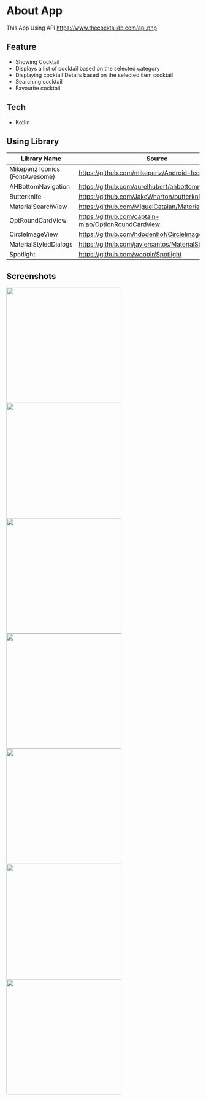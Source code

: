# About App
This App Using API https://www.thecocktaildb.com/api.php

## Feature
- Showing Cocktail
- Displays a list of cocktail based on the selected category
- Displaying cocktail Details based on the selected item cocktail
- Searching cocktail
- Favourite cocktail

## Tech
- Kotlin

## Using Library
|Library Name | Source |
| ---- | --------------- |
|Mikepenz Iconics (FontAwesome) | https://github.com/mikepenz/Android-Iconics |
|AHBottomNavigation | https://github.com/aurelhubert/ahbottomnavigation|
|Butterknife | https://github.com/JakeWharton/butterknife|
|MaterialSearchView | https://github.com/MiguelCatalan/MaterialSearchView|
|OptRoundCardView | https://github.com/captain-miao/OptionRoundCardview|
|CircleImageView | https://github.com/hdodenhof/CircleImageView|
|MaterialStyledDialogs | https://github.com/javiersantos/MaterialStyledDialogs|
|Spotlight | https://github.com/wooplr/Spotlight|

## Screenshots
<img src="screenshots/1.PNG" width="300" >
<img src="screenshots/2.PNG" width="300" >
<img src="screenshots/3.PNG" width="300" >
<img src="screenshots/4.PNG" width="300" >
<img src="screenshots/5.PNG" width="300" >
<img src="screenshots/6.PNG" width="300" >
<img src="screenshots/7.PNG" width="300" >